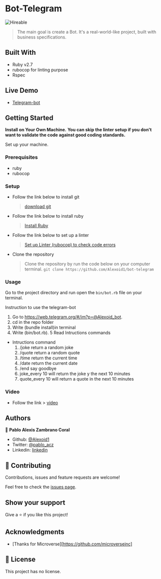 # Bot-Telegram

![Hireable](https://cdn.rawgit.com/hiendv/hireable/master/styles/default/yes.svg)

> The main goal is create a Bot. It's a real-world-like project, built with business specifications.

## Built With

- Ruby v2.7
- rubocop for linting purpose
- Rspec

## Live Demo

- [Telegram-bot](https://web.telegram.org/#/im?p=@Alexoid_bot)

## Getting Started

**Install on Your Own Machine.**
**You can skip the linter setup if you don't want to validate the code against good coding standards.**

Set up your machine.

### Prerequisites

- ruby
- rubocop

### Setup

- Follow the link below to install git
  > [download git](https://git-scm.com/downloads)
- Follow the link below to install ruby
  > [Install Ruby](https://www.theodinproject.com/courses/ruby-programming/lessons/installing-ruby-ruby-programming)
- Follow the link below to set up a linter
  > [Set up Linter (rubocop) to check code errors](https://github.com/rubocop-hq/rubocop)
- Clone the repository
  > Clone the repository by run the code below on your computer terminal.
  `git clone https://github.com/Alexoid1/bot-telegram`

### Usage

Go to the project directory and run open the `bin/bot.rb` file on your terminal.

 Instruction to use the telegram-bot
  1. Go to https://web.telegram.org/#/im?p=@Alexoid_bot.
  2. cd in the repo folder
  3. Write (bundle install)in terminal
  4. Write (bin/bot.rb).
  5 Read Intructions commands
  
  
- Intructions command 
   1. /joke return a random joke
   2. /quote return a random quote
   3. /time return the current time
   4. /date return the current date
   5. /end say goodbye
   6. joke_every 10 will return the joke y the next 10 minutes
   7. quote_every 10 will return a quote in the next 10 minutes

### Video

- Follow the link > [video](https://youtu.be/Smp9WRwCCiM)


## Authors


👤 **Pablo Alexis Zambrano Coral**

- Github: [@Alexoid1](https://github.com/Alexoid1)
- Twitter: [@pablo_acz](https://twitter.com/pablo_acz)
- Linkedin: [linkedin](https://www.linkedin.com/in/pablo-alexis-zambrano-coral-7a614a189/)

## 🤝 Contributing

Contributions, issues and feature requests are welcome!

Feel free to check the [issues page](issues/).

## Show your support

Give a ⭐️ if you like this project!

## Acknowledgments

- [Thanks for Microverse][https://github.com/microverseinc]

## 📝 License

This project has no license.



